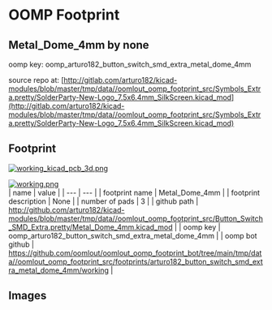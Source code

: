 # OOMP Footprint  
## Metal_Dome_4mm  by none  
  
oomp key: oomp_arturo182_button_switch_smd_extra_metal_dome_4mm  
  
source repo at: [http://gitlab.com/arturo182/kicad-modules/blob/master/tmp/data//oomlout_oomp_footprint_src/Symbols_Extra.pretty/SolderParty-New-Logo_7.5x6.4mm_SilkScreen.kicad_mod](http://gitlab.com/arturo182/kicad-modules/blob/master/tmp/data//oomlout_oomp_footprint_src/Symbols_Extra.pretty/SolderParty-New-Logo_7.5x6.4mm_SilkScreen.kicad_mod)  
## Footprint  
  
[![working_kicad_pcb_3d.png](working_kicad_pcb_3d_600.png)](working_kicad_pcb_3d.png)  
  
[![working.png](working_600.png)](working.png)  
| name | value | 
| --- | --- | 
| footprint name | Metal_Dome_4mm | 
| footprint description | None | 
| number of pads | 3 | 
| github path | http://github.com/arturo182/kicad-modules/blob/master/tmp/data//oomlout_oomp_footprint_src/Button_Switch_SMD_Extra.pretty/Metal_Dome_4mm.kicad_mod | 
| oomp key | oomp_arturo182_button_switch_smd_extra_metal_dome_4mm | 
| oomp bot github | https://github.com/oomlout/oomlout_oomp_footprint_bot/tree/main/tmp/data//oomlout_oomp_footprint_src/footprints/arturo182_button_switch_smd_extra_metal_dome_4mm/working | 
## Images  
